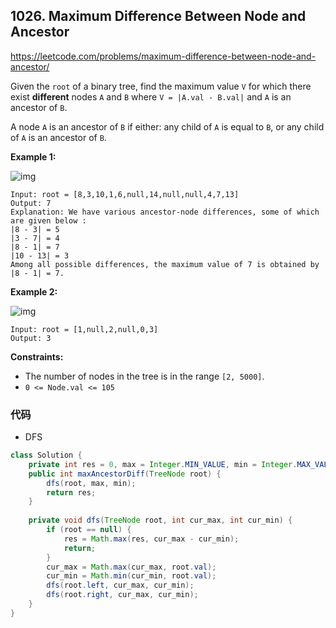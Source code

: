 ## 1026. Maximum Difference Between Node and Ancestor

https://leetcode.com/problems/maximum-difference-between-node-and-ancestor/

Given the `root` of a binary tree, find the maximum value `V` for which there exist **different** nodes `A` and `B` where `V = |A.val - B.val|` and `A` is an ancestor of `B`.

A node `A` is an ancestor of `B` if either: any child of `A` is equal to `B`, or any child of `A` is an ancestor of `B`.

 

**Example 1:**

![img](https://assets.leetcode.com/uploads/2020/11/09/tmp-tree.jpg)

```
Input: root = [8,3,10,1,6,null,14,null,null,4,7,13]
Output: 7
Explanation: We have various ancestor-node differences, some of which are given below :
|8 - 3| = 5
|3 - 7| = 4
|8 - 1| = 7
|10 - 13| = 3
Among all possible differences, the maximum value of 7 is obtained by |8 - 1| = 7.
```

**Example 2:**

![img](https://assets.leetcode.com/uploads/2020/11/09/tmp-tree-1.jpg)

```
Input: root = [1,null,2,null,0,3]
Output: 3
```

 

**Constraints:**

- The number of nodes in the tree is in the range `[2, 5000]`.
- `0 <= Node.val <= 105`

### 代码

- DFS

```java
class Solution {
    private int res = 0, max = Integer.MIN_VALUE, min = Integer.MAX_VALUE;
    public int maxAncestorDiff(TreeNode root) {
        dfs(root, max, min);
        return res;
    }
    
    private void dfs(TreeNode root, int cur_max, int cur_min) {
        if (root == null) {
            res = Math.max(res, cur_max - cur_min);
            return;
        }
        cur_max = Math.max(cur_max, root.val);
        cur_min = Math.min(cur_min, root.val);
        dfs(root.left, cur_max, cur_min);
        dfs(root.right, cur_max, cur_min);
    }
}
```


